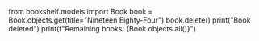 from bookshelf.models import Book
book = Book.objects.get(title="Nineteen Eighty-Four")
book.delete()
print("Book deleted")
print(f"Remaining books: {Book.objects.all()}")
